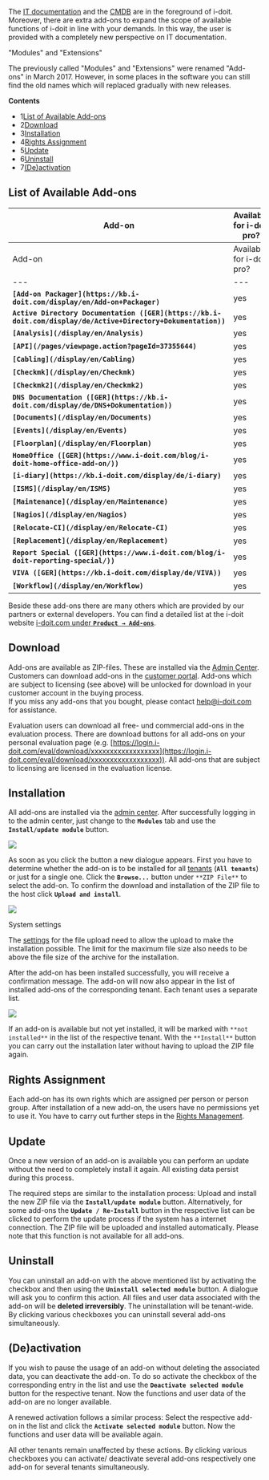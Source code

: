The [IT documentation](../basics/structure-of-the-it-documentation.md) and the [CMDB](../basics/structure-of-the-it-documentation.md) are in the foreground of i-doit. Moreover, there are extra add-ons to expand the scope of available functions of i-doit in line with your demands. In this way, the user is provided with a completely new perspective on IT documentation.

"Modules" and "Extensions"

The previously called "Modules" and "Extensions" were renamed "Add-ons" in March 2017. However, in some places in the software you can still find the old names which will replaced gradually with new releases.

**Contents**

*   1[List of Available Add-ons](#idoitproAddons-ListofAvailableAdd-ons)
*   2[Download](#idoitproAddons-Download)
*   3[Installation](#idoitproAddons-Installation)
*   4[Rights Assignment](#idoitproAddons-RightsAssignment)
*   5[Update](#idoitproAddons-Update)
*   6[Uninstall](#idoitproAddons-Uninstall)
*   7[(De)activation](#idoitproAddons-(De)activation)

List of Available Add-ons
-------------------------

| Add-on | Available for i-doit pro? | Available for i-doit open? | Subject to license? |
| --- | --- | --- | --- |
| Add-on | Available for i-doit pro? | Available for i-doit open? | Subject to license? |
| --- | --- | --- | --- |
| **`[Add-on Packager](https://kb.i-doit.com/display/en/Add-on+Packager)`** | yes | no  | no  |
| **`Active Directory Documentation ([GER](https://kb.i-doit.com/display/de/Active+Directory+Dokumentation))`** | yes | no  | no  |
| **`[Analysis](/display/en/Analysis)`** | yes | no  | yes |
| **`[API](/pages/viewpage.action?pageId=37355644)`** | yes | yes | no  |
| **`[Cabling](/display/en/Cabling)`** | yes | no  | no  |
| **`[Checkmk](/display/en/Checkmk)`** | yes | no  | no  |
| **`[Checkmk2](/display/en/Checkmk2)`** | yes | no  | yes |
| **`DNS Documentation ([GER](https://kb.i-doit.com/display/de/DNS+Dokumentation))`** | yes | no  | nein |
| **`[Documents](/display/en/Documents)`** | yes | no  | yes |
| **`[Events](/display/en/Events)`** | yes | no  | no  |
| **`[Floorplan](/display/en/Floorplan)`** | yes | no  | no  |
| **`HomeOffice ([GER](https://www.i-doit.com/blog/i-doit-home-office-add-on/))`** | yes | no  | no  |
| **`[i-diary](https://kb.i-doit.com/display/de/i-diary)`** | yes | no  | no  |
| **`[ISMS](/display/en/ISMS)`** | yes | no  | yes |
| **`[Maintenance](/display/en/Maintenance)`** | yes | no  | no  |
| **`[Nagios](/display/en/Nagios)`** | yes | no  | no  |
| **`[Relocate-CI](/display/en/Relocate-CI)`** | yes | no  | no  |
| **`[Replacement](/display/en/Replacement)`** | yes | no  | no  |
| **`Report Special ([GER](https://www.i-doit.com/blog/i-doit-reporting-special/))`** | yes | no  | no  |
| **`VIVA ([GER](https://kb.i-doit.com/display/de/VIVA))`** | yes | no  | yes |
| **`[Workflow](/display/en/Workflow)`** | yes | no  | no  |

Beside these add-ons there are many others which are provided by our partners or external developers. You can find a detailed list at the i-doit website [i-doit.com under **`Product → Add-ons`**](https://www.i-doit.com/en/products/modules/).

Download
--------

Add-ons are available as ZIP-files. These are installed via the [Admin Center](https://kb.i-doit.com/display/en/Admin+Center#AdminCenter-Add-ons).  
Customers can download add-ons in the [customer portal](https://kb.i-doit.com/display/en/Customer+Portal). Add-ons which are subject to licensing (see above) will be unlocked for download in your customer account in the buying process.  
If you miss any add-ons that you bought, please contact [help@i-doit.com](mailto:help@i-doit.com) for assistance.  
  
Evaluation users can download all free- und commercial add-ons in the evaluation process. There are download buttons for all add-ons on your personal evaluation page (e.g. [https://login.i-doit.com/eval/download/xxxxxxxxxxxxxxxxxx](https://login.i-doit.com/eval/download/xxxxxxxxxxxxxxxxxx)). All add-ons that are subject to licensing are licensed in the evaluation license.

Installation
------------

All add-ons are installed via the [admin center](https://kb.i-doit.com/display/en/Admin+Center). After successfully logging in to the admin center, just change to the **`Modules`** tab and use the **`Install/update module`** button.

![](/download/attachments/37355609/Admin-Center%20Modulinstallation%2001.png?version=1&modificationDate=1489745367970&api=v2)

  

  

  

  

As soon as you click the button a new dialogue appears. First you have to determine whether the add-on is to be installed for all [tenants](/display/en/Multi-Tenants) (**`All tenants`**) or just for a single one. Click the **`Browse...`** button under `**ZIP File**` to select the add-on. To confirm the download and installation of the ZIP file to the host click **`Upload and install`**.

![](/download/attachments/37355609/modex1.png?version=1&modificationDate=1489745427947&api=v2)

  

System settings

The [settings](https://kb.i-doit.com/display/en/System+Settings) for the file upload need to allow the upload to make the installation possible. The limit for the maximum file size also needs to be above the file size of the archive for the installation.

  

After the add-on has been installed successfully, you will receive a confirmation message. The add-on will now also appear in the list of installed add-ons of the corresponding tenant. Each tenant uses a separate list.

![](/download/attachments/37355609/image2021-10-1_15-40-32.png?version=1&modificationDate=1633095633287&api=v2&effects=drop-shadow)

  

If an add-on is available but not yet installed, it will be marked with `**not installed**` in the list of the respective tenant. With the `**Install**` button you can carry out the installation later without having to upload the ZIP file again.

Rights Assignment
-----------------

Each add-on has its own rights which are assigned per person or person group. After installation of a new add-on, the users have no permissions yet to use it. You have to carry out further steps in the [Rights Management](https://kb.i-doit.com/display/KBWORK/Rights+Management).

Update
------

Once a new version of an add-on is available you can perform an update without the need to completely install it again. All existing data persist during this process.

The required steps are similar to the installation process: Upload and install the new ZIP file via the **`Install/update module`** button. Alternatively, for some add-ons the **`Update / Re-Install`** button in the respective list can be clicked to perform the update process if the system has a internet connection. The ZIP file will be uploaded and installed automatically. Please note that this function is not available for all add-ons.

Uninstall
---------

You can uninstall an add-on with the above mentioned list by activating the checkbox and then using the **`Uninstall selected module`** button. A dialogue will ask you to confirm this action. All files and user data associated with the add-on will be **deleted irreversibly**. The uninstallation will be tenant-wide. By clicking various checkboxes you can uninstall several add-ons simultaneously.

(De)activation
--------------

If you wish to pause the usage of an add-on without deleting the associated data, you can deactivate the add-on. To do so activate the checkbox of the corresponding entry in the list and use the **`Deactivate selected module`** button for the respective tenant. Now the functions and user data of the add-on are no longer available.

A renewed activation follows a similar process: Select the respective add-on in the list and click the **`Activate selected module`** button. Now the functions and user data will be available again.

All other tenants remain unaffected by these actions. By clicking various checkboxes you can activate/ deactivate several add-ons respectively one add-on for several tenants simultaneously.